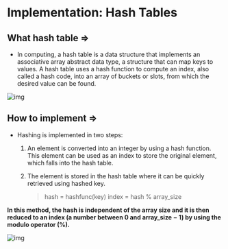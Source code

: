 # Implementation: Hash Tables
## What hash table => 
- In computing, a hash table is a data structure that implements an associative array abstract data type, a structure that can map keys to values. A hash table uses a hash function to compute an index, also called a hash code, into an array of buckets or slots, from which the desired value can be found.

![img](https://yourbasic.org/algorithms/hash-table.png)


## How to implement => 
- Hashing is implemented in two steps:

    1. An element is converted into an integer by using a hash function. This element can be used as an index to store the original element, which falls into the hash table.
    2. The element is stored in the hash table where it can be quickly retrieved using hashed key.

       > hash = hashfunc(key)
       > index = hash % array_size

**In this method, the hash is independent of the array size and it is then reduced to an index (a number between 0 and array_size − 1) by using the modulo operator (%).**

![img](https://he-s3.s3.amazonaws.com/media/uploads/7ea3425.jpg)
